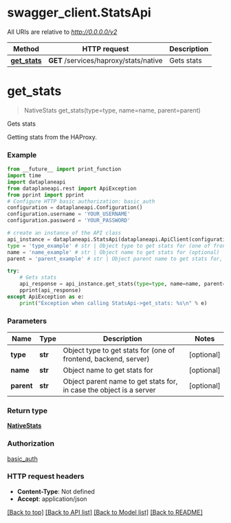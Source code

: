 # swagger_client.StatsApi

All URIs are relative to *http://0.0.0.0/v2*

Method | HTTP request | Description
------------- | ------------- | -------------
[**get_stats**](StatsApi.md#get_stats) | **GET** /services/haproxy/stats/native | Gets stats

# **get_stats**
> NativeStats get_stats(type=type, name=name, parent=parent)

Gets stats

Getting stats from the HAProxy.

### Example

```python
from __future__ import print_function
import time
import dataplaneapi
from dataplaneapi.rest import ApiException
from pprint import pprint
# Configure HTTP basic authorization: basic_auth
configuration = dataplaneapi.Configuration()
configuration.username = 'YOUR_USERNAME'
configuration.password = 'YOUR_PASSWORD'

# create an instance of the API class
api_instance = dataplaneapi.StatsApi(dataplaneapi.ApiClient(configuration))
type = 'type_example' # str | Object type to get stats for (one of frontend, backend, server) (optional)
name = 'name_example' # str | Object name to get stats for (optional)
parent = 'parent_example' # str | Object parent name to get stats for, in case the object is a server (optional)

try:
    # Gets stats
    api_response = api_instance.get_stats(type=type, name=name, parent=parent)
    pprint(api_response)
except ApiException as e:
    print("Exception when calling StatsApi->get_stats: %s\n" % e)
```

### Parameters

Name | Type | Description  | Notes
------------- | ------------- | ------------- | -------------
 **type** | **str**| Object type to get stats for (one of frontend, backend, server) | [optional] 
 **name** | **str**| Object name to get stats for | [optional] 
 **parent** | **str**| Object parent name to get stats for, in case the object is a server | [optional] 

### Return type

[**NativeStats**](NativeStats.md)

### Authorization

[basic_auth](../README.md#basic_auth)

### HTTP request headers

 - **Content-Type**: Not defined
 - **Accept**: application/json

[[Back to top]](#) [[Back to API list]](../README.md#documentation-for-api-endpoints) [[Back to Model list]](../README.md#documentation-for-models) [[Back to README]](../README.md)

